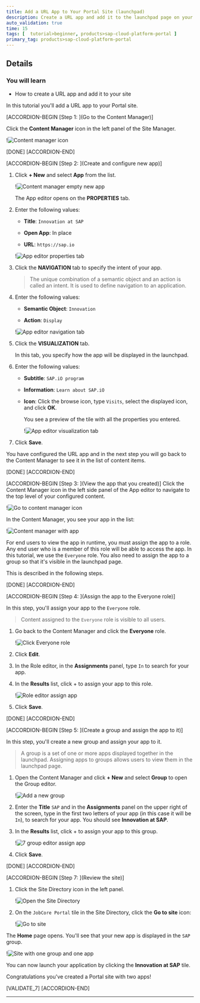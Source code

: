 ```yaml
---
title: Add a URL App to Your Portal Site (launchpad)
description: Create a URL app and add it to the launchpad page on your Portal site.
auto_validation: true
time: 15
tags: [  tutorial>beginner, products>sap-cloud-platform-portal ]
primary_tag: products>sap-cloud-platform-portal
---
```



## Details
### You will learn
  - How to create a URL app and add it to your site

In this tutorial you'll add a URL app to your Portal site.

[ACCORDION-BEGIN [Step 1: ](Go to the Content Manager)]

Click the **Content Manager** icon in the left panel of the Site Manager.

!![Content manager icon](1-content-manager-icon.png)

[DONE]
[ACCORDION-END]

[ACCORDION-BEGIN [Step 2: ](Create and configure new app)]


1. Click **+ New** and select **App** from the list.

    !![Content manager empty new app](2-content-manager-empty-new-app.png)

    The App editor opens on the  **PROPERTIES** tab.

2. Enter the following values:

    * **Title**: `Innovation at SAP`

    * **Open App**: In place

    * **URL**:  `https://sap.io`

    !![App editor properties tab](3-app-editor-properties.png)

3. Click the **NAVIGATION** tab to specify the intent of your app.

    > The unique combination of a semantic object and an action is called an intent. It is used to define navigation to an application.

4. Enter the following values:

     * **Semantic Object**: `Innovation`

     * **Action**:  `Display`

    !![App editor navigation tab](4-app-editor-navigation.png)

5. Click the **VISUALIZATION** tab.

    In this tab, you specify how the app will be displayed in the launchpad.

6.  Enter the following values:

    * **Subtitle**: `SAP.iO program `

    * **Information**:  `Learn about SAP.iO`

    * **Icon**: Click the browse icon, type `Visits`, select the displayed icon, and click **OK**.

      You see a preview of the tile with all the properties you entered.

      !![App editor visualization tab](5-app-editor-visualization.png)

7.  Click **Save**.

You have configured the URL app and in the next step you will go back to the Content Manager to see it in the list of content items.



[DONE]
[ACCORDION-END]

[ACCORDION-BEGIN [Step 3: ](View the app that you created)]
Click the Content Manager icon in the left side panel of the App editor to navigate to the top level of your configured content.

!![Go to content manager icon](6-go-to-content-manager-icon.png)

In the Content Manager, you see your app in the list:

!![Content manager with app](6-content-manager-with-app.png)


For end users to view the app in runtime, you must assign the app to a role. Any end user who is a member of this role will be able to access the app. In this tutorial, we use the `Everyone` role.  You also need to assign the app to a group so that it's visible in the launchpad page.

This is described in the following steps.

[DONE]
[ACCORDION-END]

[ACCORDION-BEGIN [Step 4: ](Assign the app to the Everyone role)]

In this step, you'll assign your app to the `Everyone` role.

>Content assigned to the `Everyone` role is visible to all users.

1. Go back to the Content Manager and click the **Everyone** role.

    !![Click Everyone role](8-everyone-role.png)

2. Click **Edit**.

3. In the Role editor, in the **Assignments** panel, type `In` to search for your app.

4. In the **Results** list, click + to assign your app to this role.

    !![Role editor assign app](8-role-editor-assign-app.png)

5. Click **Save**.

[DONE]
[ACCORDION-END]

[ACCORDION-BEGIN [Step 5: ](Create a group and assign the app to it)]

In this step, you'll create a new group and assign your app to it.

>A group is a set of one or more apps displayed together in the launchpad. Assigning apps to groups allows users to view them in the launchpad page.

1. Open the Content Manager and click **+ New** and select **Group** to open the Group editor.

    !![Add a new group](7-add-group.png)

2. Enter the **Title** `SAP` and in the **Assignments** panel on the upper right of the screen, type in the first two letters of your app (in this case it will be `In`), to search for your app. You should see **Innovation at SAP**.

3. In the **Results** list, click + to assign your app to this group.

    !![7 group editor assign app](7-group-editor-assign-app.png)

4. Click **Save**.

[DONE]
[ACCORDION-END]



[ACCORDION-BEGIN [Step 7: ](Review the site)]

1. Click the Site Directory icon in the left panel.

    !![Open the Site Directory](8a-open-site-directory.png)

2. On the `JobCore Portal` tile in the Site Directory, click the  **Go to site** icon:

    !![Go to site](9-go-to-site-icon.png)

The **Home** page opens. You'll see that your new app is displayed in the `SAP` group.

!![Site with one group and one app](10-site-with-groups.png)

You can now launch your application by clicking the **Innovation at SAP** tile.

Congratulations you've created a Portal site with two apps!

[VALIDATE_7]
[ACCORDION-END]



---
